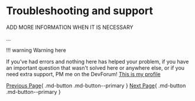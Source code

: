 # Troubleshooting and support

ADD MORE INFORMATION WHEN IT IS NECESSARY

...

!!! warning
    Warning here

If you've had errors and nothing here has helped your problem, if you have an important question that wasn't solved here or anywhere else, or if you need extra support, PM me on the DevForum!
[This is my profile](https://devforum.roblox.com/u/amorafolf/summary)

[Previous Page](https://amorafolf.github.io/AdminService/read-me-important/){ .md-button .md-button--primary } [Next Page](https://amorafolf.github.io/AdminService/thank-you/){ .md-button .md-button--primary }